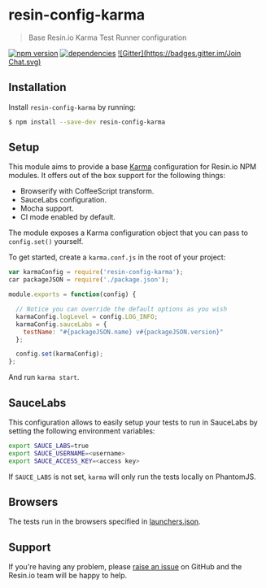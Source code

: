 resin-config-karma
==================

> Base Resin.io Karma Test Runner configuration

[![npm version](https://badge.fury.io/js/resin-config-karma.svg)](http://badge.fury.io/js/resin-config-karma)
[![dependencies](https://david-dm.org/resin-io/resin-config-karma.svg)](https://david-dm.org/resin-io/resin-config-karma.svg)
[![Gitter](https://badges.gitter.im/Join Chat.svg)](https://gitter.im/resin-io/chat)

Installation
------------

Install `resin-config-karma` by running:

```sh
$ npm install --save-dev resin-config-karma
```

Setup
-----

This module aims to provide a base [Karma](https://karma-runner.github.io) configuration for Resin.io NPM modules. It offers out of the box support for the following things:

- Browserify with CoffeeScript transform.
- SauceLabs configuration.
- Mocha support.
- CI mode enabled by default.

The module exposes a Karma configuration object that you can pass to `config.set()` yourself.

To get started, create a `karma.conf.js` in the root of your project:

```js
var karmaConfig = require('resin-config-karma');
car packageJSON = require('./package.json');

module.exports = function(config) {

  // Notice you can override the default options as you wish
  karmaConfig.logLevel = config.LOG_INFO;
  karmaConfig.sauceLabs = {
    testName: "#{packageJSON.name} v#{packageJSON.version}"
  };

  config.set(karmaConfig);
};
```

And run `karma start`.

SauceLabs
---------

This configuration allows to easily setup your tests to run in SauceLabs by setting the following environment variables:

```sh
export SAUCE_LABS=true
export SAUCE_USERNAME=<username>
export SAUCE_ACCESS_KEY=<access key>
```

If `SAUCE_LABS` is not set, `karma` will only run the tests locally on PhantomJS.

Browsers
--------

The tests run in the browsers specified in [launchers.json](https://github.com/resin-io/resin-config-karma/blob/master/launchers.json).

Support
-------

If you're having any problem, please [raise an issue](https://github.com/resin-io/resin-config-karma/issues/new) on GitHub and the Resin.io team will be happy to help.
